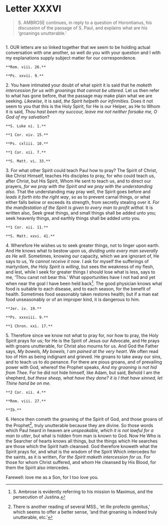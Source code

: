 # Letter XXXVI

> S. AMBROSE continues, in reply to a question of Horontianus, his
> discussion of the passage of S. Paul, and explains what are his
> ‘groanings unutterable.’

```{centered} AMBROSE TO HORONTIANUS
```

1\. OUR letters are so linked together that we seem to be holding actual
conversation with one another, so well do you with your question and I
with my explanations supply subject matter for our correspondence.

```{margin}
**Rom. viii. 26.**

**Ps. xxvii. 9.**
```

2\. You have intimated your doubt of what spirit it is said that he
_maketh intercession for us with groanings that cannot be uttered_. Let
us then refer to what has gone before, that the passage may make plain
what we are seeking. _Likewise_, it is said, _the Spirit helpeth our
infirmities_. Does it not seem to you that this is the Holy Spirit, for
He is our Helper, as He to Whom it is said, _Thou hast been my succour,
leave me not neither forsake me, O God of my salvation_?

```{margin}
**S. Luke xi. 1.**

**1 Cor. xiv. 15.**

**Ps. cxliii. 10.**

**1 Cor. xii. 7.**

**S. Matt. vi. 33.**
```

3\. For what other Spirit could teach Paul how to pray? The Spirit of
Christ, like Christ Himself, teaches His disciples to pray, for who
could teach us, after Christ, but His Spirit, Whom He sent to teach
us, and to direct our prayers, _for we pray with the Spirit and we pray
with the understanding also_. That the understanding may pray well,
the Spirit goes before and _leads it forth into the right way_, so
as to prevent carnal things, or what either falls below or exceeds
its strength, from secretly stealing over it. _For the manifestation
of the Spirit is given to every man to profit withal._ It is written
also, Seek great things, and small things shall be added unto you; seek
heavenly things, and earthly things shall be added unto you.

```{margin}
**1 Cor. xii. 11.**

**S. Matt. xxvi. 41.**
```

4\. Wherefore He wishes us to seek greater things, not to linger upon
earth. And He knows what to bestow upon us, _dividing unto every man
severally as He will_. Sometimes, knowing our capacity, which we are
ignorant of, He says to us, _Ye cannot receive it now_. I ask for
myself the sufferings of martyrdom, _the_ Holy _Spirit is willing_,
but sees the weakness of my flesh, and lest, while I seek for greater
things I should lose what is less, says to me, ‘Thou canst not bear
this.’ What opportunities have I not had and yet when near the goal
I have been held back[^183]. The good physician knows what food is
suitable to each disease, and to each season, for the benefit of health.
Sometimes food seasonably taken restores health; but if a man eat food
unseasonably or of an improper kind, it is dangerous to him.

```{margin}
**Jer. iv. 19.**

**Ps. xxxviii. 9.**

**1 Chron. xxi. 17.**
```

5\. Therefore since we know not what to pray for, nor how to pray, the
Holy Spirit prays for us; for He is the Spirit of Jesus our Advocate,
and He prays with groans unutterable, for Christ also mourns for us.
And God the Father says, _My bowels, My bowels, I am pained at the very
heart_. We often read too of Him as being indignant and grieved. He
groans to take away our sins, and to teach us to do penance. For there
are pious groans, and of prevailing power with God, whereof the Prophet
speaks, _And my groaning is not hid from Thee_. For he did not hide
himself, like Adam, but said, Behold I am the shepherd, _but these
sheep, what have they done? it is I that have sinned, let Thine hand
be on me_.

```{margin}
**2 Cor. xii. 4.**

**Rom. viii. 27.**

**Ib.**
```

6\. Hence then cometh the groaning of the Spirit of God, and those
groans of the Prophet[^184], truly unutterable because they are divine.
So those words which Paul heard in heaven are _unspeakable, which it
is not lawful for a man to utter_, but what is hidden from man is known
to God. Now He Who is the Searcher of hearts knows all things, but the
things which He searches are those which the Spirit hath cleansed. God
therefore knoweth what the Spirit prays for, and what is the wisdom of
the Spirit Which intercedes for the saints, as it is written, _For the
Spirit maketh intercession for us_. For those for whom Christ suffered,
and whom He cleansed by His Blood, for them the Spirit also intercedes.

Farewell: love me as a Son, for I too love you.

[^183]: S. Ambrose is evidently referring to his mission to
    Maximus, and the persecution of Justina.

[^184]: There is another reading of several MSS., ‘et ille
    profecto gemitus,’ which seems to offer a better sense,
    ‘and that groaning is indeed truly unutterable, etc.’
